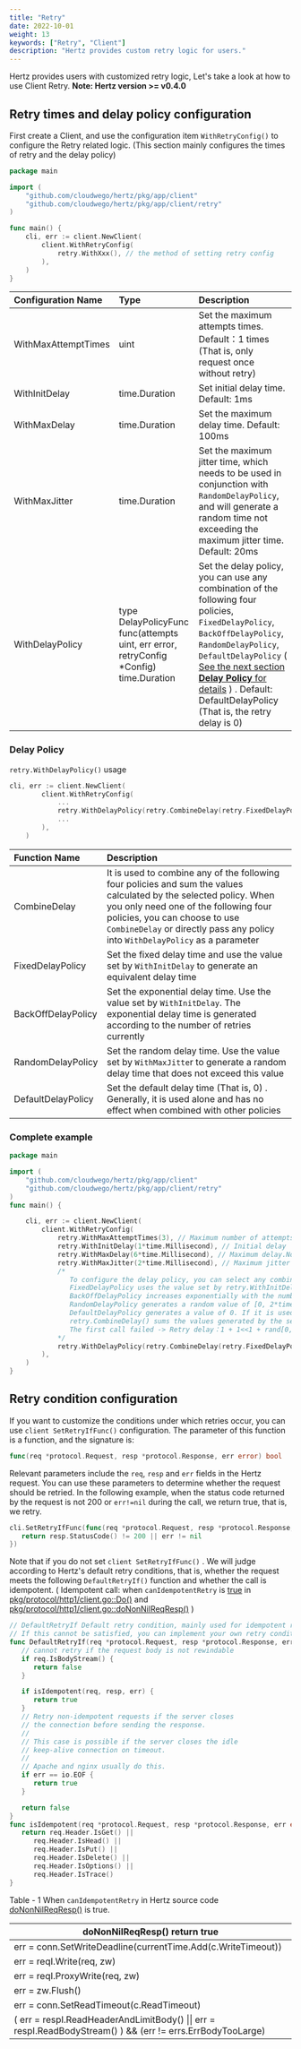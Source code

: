 ```yaml
---
title: "Retry"
date: 2022-10-01
weight: 13
keywords: ["Retry", "Client"]
description: "Hertz provides custom retry logic for users."
---
```


Hertz provides users with customized retry logic, Let's take a look at how to use Client Retry. **Note: Hertz version >= v0.4.0**

## Retry times and delay policy configuration

First create a Client, and use the configuration item `WithRetryConfig()` to configure the Retry related logic. (This section mainly configures the times of retry and the delay policy)

```go
package main

import (
	"github.com/cloudwego/hertz/pkg/app/client"
	"github.com/cloudwego/hertz/pkg/app/client/retry"
)

func main() {
	cli, err := client.NewClient(
		client.WithRetryConfig(
			retry.WithXxx(), // the method of setting retry config
		),
	)
}
```

| Configuration Name  | Type                                                                                    | Description                                                                                                                                                                                                                                                                                                |
| :------------------ | :-------------------------------------------------------------------------------------- | :--------------------------------------------------------------------------------------------------------------------------------------------------------------------------------------------------------------------------------------------------------------------------------------------------------- |
| WithMaxAttemptTimes | uint                                                                                    | Set the maximum attempts times. Default：1 times (That is, only request once without retry)                                                                                                                                                                                                                |
| WithInitDelay       | time.Duration                                                                           | Set initial delay time. Default: 1ms                                                                                                                                                                                                                                                                       |
| WithMaxDelay        | time.Duration                                                                           | Set the maximum delay time. Default: 100ms                                                                                                                                                                                                                                                                 |
| WithMaxJitter       | time.Duration                                                                           | Set the maximum jitter time, which needs to be used in conjunction with `RandomDelayPolicy`, and will generate a random time not exceeding the maximum jitter time. Default: 20ms                                                                                                                          |
| WithDelayPolicy     | type DelayPolicyFunc func(attempts uint, err error, retryConfig \*Config) time.Duration | Set the delay policy, you can use any combination of the following four policies, `FixedDelayPolicy`, `BackOffDelayPolicy`, `RandomDelayPolicy`, `DefaultDelayPolicy` ( [See the next section **Delay Policy** for details](#delay-policy) ) . Default: DefaultDelayPolicy (That is, the retry delay is 0) |

### Delay Policy

`retry.WithDelayPolicy()` usage

```go
cli, err := client.NewClient(
		client.WithRetryConfig(
			...
			retry.WithDelayPolicy(retry.CombineDelay(retry.FixedDelayPolicy, retry.BackOffDelayPolicy, retry.RandomDelayPolicy)),
    		...
		),
	)
```

| Function Name      | Description                                                                                                                                                                                                                                                                  |
| :----------------- | :--------------------------------------------------------------------------------------------------------------------------------------------------------------------------------------------------------------------------------------------------------------------------- |
| CombineDelay       | It is used to combine any of the following four policies and sum the values calculated by the selected policy. When you only need one of the following four policies, you can choose to use `CombineDelay` or directly pass any policy into `WithDelayPolicy` as a parameter |
| FixedDelayPolicy   | Set the fixed delay time and use the value set by `WithInitDelay` to generate an equivalent delay time                                                                                                                                                                       |
| BackOffDelayPolicy | Set the exponential delay time. Use the value set by `WithInitDelay`. The exponential delay time is generated according to the number of retries currently                                                                                                                   |
| RandomDelayPolicy  | Set the random delay time. Use the value set by `WithMaxJitte`r to generate a random delay time that does not exceed this value                                                                                                                                              |
| DefaultDelayPolicy | Set the default delay time (That is, 0) . Generally, it is used alone and has no effect when combined with other policies                                                                                                                                                    |

### Complete example

```Go
package main

import (
	"github.com/cloudwego/hertz/pkg/app/client"
	"github.com/cloudwego/hertz/pkg/app/client/retry"
)
func main() {

	cli, err := client.NewClient(
		client.WithRetryConfig(
			retry.WithMaxAttemptTimes(3), // Maximum number of attempts, including initial calls
			retry.WithInitDelay(1*time.Millisecond), // Initial delay
			retry.WithMaxDelay(6*time.Millisecond), // Maximum delay.No matter how many retries and what the policy is, the delay will not exceed this delay
			retry.WithMaxJitter(2*time.Millisecond), // Maximum jitter delay, which will have effect only when combined with RandomDelayPolicy
			/*
			   To configure the delay policy, you can select any combination of the following four, and the final result is the sum of each delay policy.
			   FixedDelayPolicy uses the value set by retry.WithInitDelay,
			   BackOffDelayPolicy increases exponentially with the number of retries based on the value set by retry.WithInitDelay,
			   RandomDelayPolicy generates a random value of [0, 2*time.Millisecond). 2*time.Millisecond is the value set by retry.WithMaxJitter,
			   DefaultDelayPolicy generates a value of 0. If it is used alone, retry again immediately,
			   retry.CombineDelay() sums the values generated by the set delay policy, and the final result is the delay time of the current retry,
			   The first call failed -> Retry delay：1 + 1<<1 + rand[0,2)ms -> The second call failed -> Retry delay：min(1 + 1<<2 + rand[0,2) , 6)ms -> The third call succeeded/failed
			*/
			retry.WithDelayPolicy(retry.CombineDelay(retry.FixedDelayPolicy, retry.BackOffDelayPolicy, retry.RandomDelayPolicy)),
		),
	)
}
```

## Retry condition configuration

If you want to customize the conditions under which retries occur, you can use `client SetRetryIfFunc()` configuration. The parameter of this function is a function, and the signature is:

```go
func(req *protocol.Request, resp *protocol.Response, err error) bool
```

Relevant parameters include the `req`, `resp` and `err` fields in the Hertz request. You can use these parameters to determine whether the request should be retried. In the following example, when the status code returned by the request is not 200 or `err!=nil` during the call, we return true, that is, we retry.

```Go
cli.SetRetryIfFunc(func(req *protocol.Request, resp *protocol.Response, err error) bool {
   return resp.StatusCode() != 200 || err != nil
})
```

Note that if you do not set `client SetRetryIfFunc()` . We will judge according to Hertz's default retry conditions, that is, whether the request meets the following `DefaultRetryIf()` function and whether the call is idempotent. ( Idempotent call: when `canIdempotentRetry` is [true](#table1) in [pkg/protocol/http1/client.go::Do()](https://github.com/cloudwego/hertz/blob/develop/pkg/protocol/http1/client.go#L328) and [pkg/protocol/http1/client.go::doNonNilReqResp()](https://github.com/cloudwego/hertz/blob/develop/pkg/protocol/http1/client.go#L411) )

```Go
// DefaultRetryIf Default retry condition, mainly used for idempotent requests.
// If this cannot be satisfied, you can implement your own retry condition.
func DefaultRetryIf(req *protocol.Request, resp *protocol.Response, err error) bool {
   // cannot retry if the request body is not rewindable
   if req.IsBodyStream() {
      return false
   }

   if isIdempotent(req, resp, err) {
      return true
   }
   // Retry non-idempotent requests if the server closes
   // the connection before sending the response.
   //
   // This case is possible if the server closes the idle
   // keep-alive connection on timeout.
   //
   // Apache and nginx usually do this.
   if err == io.EOF {
      return true
   }

   return false
}
func isIdempotent(req *protocol.Request, resp *protocol.Response, err error) bool {
   return req.Header.IsGet() ||
      req.Header.IsHead() ||
      req.Header.IsPut() ||
      req.Header.IsDelete() ||
      req.Header.IsOptions() ||
      req.Header.IsTrace()
}
```

<a id="table1">Table - 1</a> When `canIdempotentRetry` in Hertz source code [doNonNilReqResp()](https://github.com/cloudwego/hertz/blob/develop/pkg/protocol/http1/client.go#L411) is true.

| doNonNilReqResp() return true                                                                               |
| ----------------------------------------------------------------------------------------------------------- |
| err = conn.SetWriteDeadline(currentTime.Add(c.WriteTimeout))                                                |
| err = reqI.Write(req, zw)                                                                                   |
| err = reqI.ProxyWrite(req, zw)                                                                              |
| err = zw.Flush()                                                                                            |
| err = conn.SetReadTimeout(c.ReadTimeout)                                                                    |
| ( err = respI.ReadHeaderAndLimitBody() \|\| err = respI.ReadBodyStream() ) && (err != errs.ErrBodyTooLarge) |

